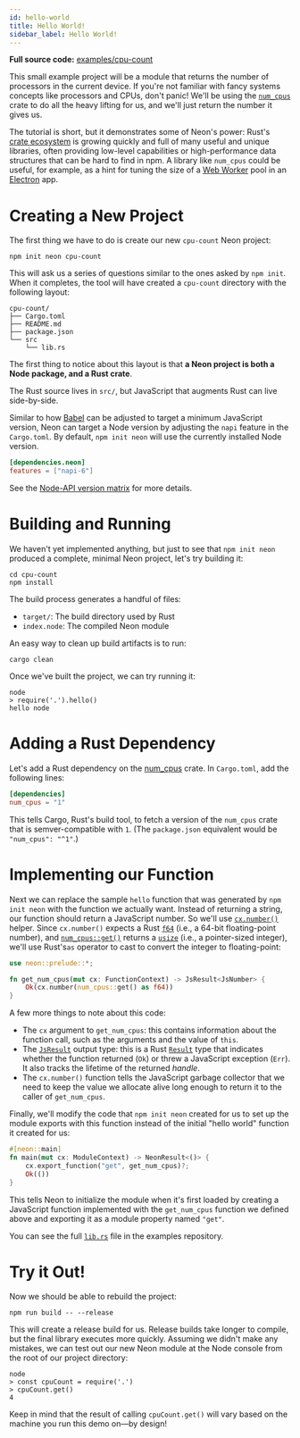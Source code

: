 ```yaml
---
id: hello-world
title: Hello World!
sidebar_label: Hello World!
---
```


**Full source code:** [examples/cpu-count](https://github.com/neon-bindings/examples/tree/main/examples/cpu-count)

This small example project will be a module that returns the number of processors in the current device. If you're not familiar with fancy systems concepts like processors and CPUs, don't panic! We'll be using the [`num_cpus`](https://crates.io/crates/num_cpus) crate to do all the heavy lifting for us, and we'll just return the number it gives us.

The tutorial is short, but it demonstrates some of Neon's power: Rust's [crate ecosystem](https://crates.io/) is growing quickly and full of many useful and unique libraries, often providing low-level capabilities or high-performance data structures that can be hard to find in npm. A library like `num_cpus` could be useful, for example, as a hint for tuning the size of a [Web Worker](https://developer.mozilla.org/en-US/docs/Web/API/Web_Workers_API/Using_web_workers) pool in an [Electron](https://electronjs.org) app.

# Creating a New Project

The first thing we have to do is create our new `cpu-count` Neon project:

```shell
npm init neon cpu-count
```

This will ask us a series of questions similar to the ones asked by `npm init`. When it completes, the tool will have created a `cpu-count` directory with the following layout:

```text
cpu-count/
├── Cargo.toml
├── README.md
├── package.json
└── src
    └── lib.rs
```

The first thing to notice about this layout is that **a Neon project is both a Node package, and a Rust crate**.

The Rust source lives in `src/`, but JavaScript that augments Rust can live side-by-side.

Similar to how [Babel](https://babeljs.io/) can be adjusted to target a minimum JavaScript version, Neon can target a Node version by adjusting the `napi` feature in the `Cargo.toml`. By default, `npm init neon` will use the currently installed Node version.

```toml
[dependencies.neon]
features = ["napi-6"]
```

See the [Node-API version matrix](https://nodejs.org/api/n-api.html#n_api_node_api_version_matrix) for more details.

# Building and Running

We haven't yet implemented anything, but just to see that `npm init neon` produced a complete, minimal Neon project, let's try building it:

```shell
cd cpu-count
npm install
```

The build process generates a handful of files:

- `target/`: The build directory used by Rust
- `index.node`: The compiled Neon module

An easy way to clean up build artifacts is to run:

```shell
cargo clean
```

Once we've built the project, we can try running it:

```shell
node
> require('.').hello()
hello node
```

# Adding a Rust Dependency

Let's add a Rust dependency on the [num_cpus](https://crates.io/crates/num_cpus) crate. In `Cargo.toml`, add the following lines:

```toml
[dependencies]
num_cpus = "1"
```

This tells Cargo, Rust's build tool, to fetch a version of the `num_cpus` crate that is semver-compatible with `1`. (The `package.json` equivalent would be `"num_cpus": "^1"`.)

# Implementing our Function

Next we can replace the sample `hello` function that was generated by `npm init neon` with the function we actually want. Instead of returning a string, our function should return a JavaScript number. So we'll use [`cx.number()`](https://docs.rs/neon/*/neon/types/struct.JsNumber.html) helper. Since `cx.number()` expects a Rust [`f64`](https://doc.rust-lang.org/std/primitive.f64.html) (i.e., a 64-bit floating-point number), and [`num_cpus::get()`](https://docs.rs/num_cpus/1.4.0/num_cpus/fn.get.html) returns a [`usize`](https://doc.rust-lang.org/std/primitive.usize.html) (i.e., a pointer-sized integer), we'll use Rust's`as` operator to cast to convert the integer to floating-point:

```rust
use neon::prelude::*;

fn get_num_cpus(mut cx: FunctionContext) -> JsResult<JsNumber> {
    Ok(cx.number(num_cpus::get() as f64))
}
```

A few more things to note about this code:

- The `cx` argument to `get_num_cpus`: this contains information about the function call, such as the arguments and the value of `this`.
- The [`JsResult`](https://docs.rs/neon/*/neon/result/type.JsResult.html) output type: this is a Rust [`Result`](https://doc.rust-lang.org/std/result/enum.Result.html) type that indicates whether the function returned (`Ok`) or threw a JavaScript exception (`Err`). It also tracks the lifetime of the returned _handle_. 
- The `cx.number()` function tells the JavaScript garbage collector that we need to keep the value we allocate alive long enough to return it to the caller of `get_num_cpus`.

Finally, we'll modify the code that `npm init neon` created for us to set up the module exports with this function instead of the initial "hello world" function it created for us:

```rust
#[neon::main]
fn main(mut cx: ModuleContext) -> NeonResult<()> {
    cx.export_function("get", get_num_cpus)?;
    Ok(())
}
```

This tells Neon to initialize the module when it's first loaded by creating a JavaScript function implemented with the `get_num_cpus` function we defined above and exporting it as a module property named `"get"`.

You can see the full [`lib.rs`](https://github.com/neon-bindings/examples/blob/main/examples/cpu-count/src/lib.rs) file in the examples repository.

# Try it Out!

Now we should be able to rebuild the project:

```shell
npm run build -- --release
```

This will create a release build for us. Release builds take longer to compile, but the final library executes more quickly. Assuming we didn't make any mistakes, we can test out our new Neon module at the Node console from the root of our project directory:

```shell
node
> const cpuCount = require('.')
> cpuCount.get()
4
```

Keep in mind that the result of calling `cpuCount.get()` will vary based on the machine you run this demo on—by design!
